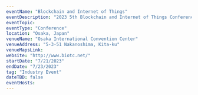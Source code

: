 ```yaml
---
eventName: "Blockchain and Internet of Things"
eventDescription: "2023 5th Blockchain and Internet of Things Conference (BIOTC 2023) aims to provide a forum for researchers, practitioners, and professionals from the industry, academia and government to discourse on research and development, professional practice in Blockchain and Internet of Thing."
eventTopic: 
eventType: "Conference"
location: "Osaka, Japan"
venueName: "Osaka International Convention Center"
venueAddress: "5-3-51 Nakanoshima, Kita-ku"
venueMapsLink: 
website: "http://www.biotc.net/"
startDate: "7/21/2023"
endDate: "7/23/2023"
tag: "Industry Event"
dateTBD: false
eventHosts:
---
```

